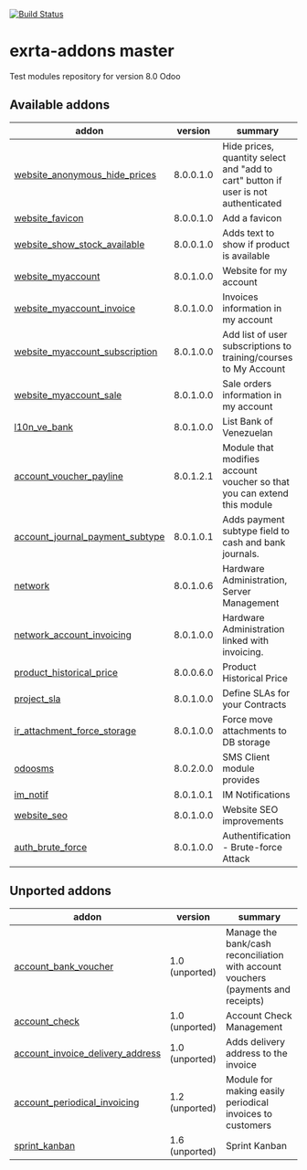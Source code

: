[![Build Status](https://travis-ci.org/lertech/extra-addons.svg)](https://travis-ci.org/lertech/extra-addons)

# exrta-addons master

Test modules repository for version 8.0 Odoo


[//]: # (addons)
Available addons
----------------
addon | version | summary
--- | --- | ---
[website_anonymous_hide_prices](website_anonymous_hide_prices/) | 8.0.0.1.0 | Hide prices, quantity select and "add to cart" button if user is not authenticated
[website_favicon](website_favicon/) | 8.0.0.1.0 | Add a favicon
[website_show_stock_available](website_show_stock_available/) | 8.0.0.1.0 |  Adds text to show if product is available
[website_myaccount](website_myaccount/) | 8.0.1.0.0 |  Website for my account
[website_myaccount_invoice](website_myaccount_invoice/) | 8.0.1.0.0 |  Invoices information in my account
[website_myaccount_subscription](website_myaccount_subscription/) | 8.0.1.0.0 |   Add list of user subscriptions to training/courses to My Account
[website_myaccount_sale](website_myaccount_sale/) | 8.0.1.0.0 |  Sale orders information in my account
[l10n_ve_bank](l10n_ve_bank/) | 8.0.1.0.0 |  List Bank of Venezuelan
[account_voucher_payline](account_voucher_payline/) | 8.0.1.2.1 |  Module that modifies account voucher so that you can extend this module
[account_journal_payment_subtype](account_journal_payment_subtype/) | 8.0.1.0.1 |  Adds payment subtype field to cash and bank journals.
[network](network/) | 8.0.1.0.6 |  Hardware Administration, Server Management
[network_account_invoicing](network_account_invoicing/) | 8.0.1.0.0 |  Hardware Administration linked with invoicing.
[product_historical_price](product_historical_price/) | 8.0.0.6.0 |  Product Historical Price
[project_sla](project_sla/) | 8.0.1.0.0 |  Define SLAs for your Contracts
[ir_attachment_force_storage](ir_attachment_force_storage/) | 8.0.1.0.0 |  Force move attachments to DB storage
[odoosms](odoosms/) | 8.0.2.0.0 |  SMS Client module provides
[im_notif](im_notif/) | 8.0.1.0.1 |  IM Notifications
[website_seo](website_seo/) | 8.0.1.0.0 |   Website SEO improvements
[auth_brute_force](auth_brute_force/) | 8.0.1.0.0 |  Authentification - Brute-force Attack

Unported addons
---------------
addon | version | summary
--- | --- | ---
[account_bank_voucher](account_bank_voucher/) | 1.0 (unported) | Manage the bank/cash reconciliation with account vouchers (payments and receipts)
[account_check](account_check/) | 1.0 (unported) | Account Check Management
[account_invoice_delivery_address](account_invoice_delivery_address/) | 1.0 (unported) | Adds delivery address to the invoice
[account_periodical_invoicing](account_periodical_invoicing/) | 1.2 (unported) | Module for making easily periodical invoices to customers
[sprint_kanban](sprint_kanban/) | 1.6 (unported) | Sprint Kanban

[//]: # (end addons)
